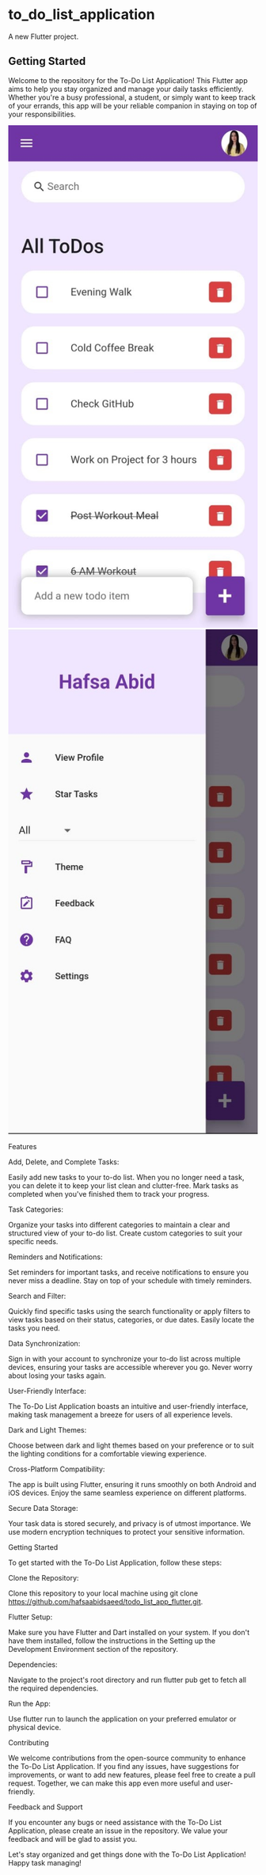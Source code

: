 # to_do_list_application

A new Flutter project.

## Getting Started

Welcome to the repository for the To-Do List Application! This Flutter app aims to help you stay organized and manage your daily tasks efficiently. Whether you're a busy professional, a student, or simply want to keep track of your errands, this app will be your reliable companion in staying on top of your responsibilities.

![Screenshot 1](/assets/images/img.jpg)
![Screenshot 2](/assets/images/img2.jpg)

Features

Add, Delete, and Complete Tasks: 

Easily add new tasks to your to-do list. When you no longer need a task, you can delete it to keep your list clean and clutter-free. Mark tasks as completed when you've finished them to track your progress.

Task Categories: 

Organize your tasks into different categories to maintain a clear and structured view of your to-do list. Create custom categories to suit your specific needs.

Reminders and Notifications: 

Set reminders for important tasks, and receive notifications to ensure you never miss a deadline. Stay on top of your schedule with timely reminders.

Search and Filter: 

Quickly find specific tasks using the search functionality or apply filters to view tasks based on their status, categories, or due dates. Easily locate the tasks you need.

Data Synchronization: 

Sign in with your account to synchronize your to-do list across multiple devices, ensuring your tasks are accessible wherever you go. Never worry about losing your tasks again.

User-Friendly Interface: 

The To-Do List Application boasts an intuitive and user-friendly interface, making task management a breeze for users of all experience levels.

Dark and Light Themes: 

Choose between dark and light themes based on your preference or to suit the lighting conditions for a comfortable viewing experience.

Cross-Platform Compatibility: 

The app is built using Flutter, ensuring it runs smoothly on both Android and iOS devices. Enjoy the same seamless experience on different platforms.

Secure Data Storage: 

Your task data is stored securely, and privacy is of utmost importance. We use modern encryption techniques to protect your sensitive information.

Getting Started

To get started with the To-Do List Application, follow these steps:

Clone the Repository: 

Clone this repository to your local machine using git clone https://github.com/hafsaabidsaeed/todo_list_app_flutter.git.

Flutter Setup: 

Make sure you have Flutter and Dart installed on your system. If you don't have them installed, follow the instructions in the Setting up the Development Environment section of the repository.

Dependencies: 

Navigate to the project's root directory and run flutter pub get to fetch all the required dependencies.

Run the App: 

Use flutter run to launch the application on your preferred emulator or physical device.

Contributing

We welcome contributions from the open-source community to enhance the To-Do List Application. If you find any issues, have suggestions for improvements, or want to add new features, please feel free to create a pull request. Together, we can make this app even more useful and user-friendly.

Feedback and Support

If you encounter any bugs or need assistance with the To-Do List Application, please create an issue in the repository. We value your feedback and will be glad to assist you.


Let's stay organized and get things done with the To-Do List Application! Happy task managing!
